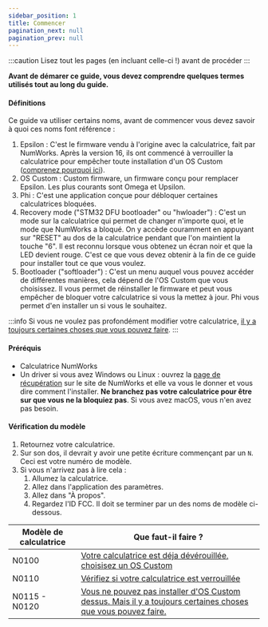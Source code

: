 ```yaml
---
sidebar_position: 1
title: Commencer
pagination_next: null
pagination_prev: null
---
```


:::caution
Lisez tout les pages (en incluant celle-ci !) avant de procéder
:::

**Avant de démarer ce guide, vous devez comprendre quelques termes utilisés tout au long du guide.**

#### Définitions

Ce guide va utiliser certains noms, avant de commencer vous devez savoir à quoi ces noms font référence :

1. Epsilon : C'est le firmware vendu à l'origine avec la calculatrice, fait par NumWorks. Après la version 16, ils ont commencé à verrouiller la calculatrice pour empêcher toute installation d'un OS Custom ([comprenez pourquoi ici](https://tiplanet.org/forum/viewtopic.php?f=97&t=24968)).
2. OS Custom : Custom firmware, un firmware conçu pour remplacer Epsilon. Les plus courants sont Omega et Upsilon.
3. Phi : C'est une application conçue pour débloquer certaines calculatrices bloquées.
4. Recovery mode ("STM32 DFU bootloader" ou "hwloader") : C'est un mode sur la calculatrice qui permet de changer n'importe quoi, et le mode que NumWorks a bloqué. On y accède couramment en appuyant sur "RESET" au dos de la calculatrice pendant que l'on maintient la touche "6". Il est reconnu lorsque vous obtenez un écran noir et que la LED devient rouge. C'est ce que vous devez obtenir à la fin de ce guide pour installer tout ce que vous voulez.
5. Bootloader ("softloader") : C'est un menu auquel vous pouvez accéder de différentes manières, cela dépend de l'OS Custom que vous choisissez. Il vous permet de réinstaller le firmware et peut vous empêcher de bloquer votre calculatrice si vous la mettez à jour. Phi vous permet d'en installer un si vous le souhaitez.

:::info
Si vous ne voulez pas profondément modifier votre calculatrice, [il y a toujours certaines choses que vous pouvez faire](/docs/unlock/what-to-do-locked).
:::

#### Préréquis

- Calculatrice NumWorks
- Un driver si vous avez Windows ou Linux : ouvrez la [page de récupération](https://numworks.com/rescue) sur le site de NumWorks et elle va vous le donner et vous dire comment l'installer. **Ne branchez pas votre calculatrice pour être sur que vous ne la bloquiez pas**. Si vous avez macOS, vous n'en avez pas besoin.

#### Vérification du modèle

1. Retournez votre calculatrice.
2. Sur son dos, il devrait y avoir une petite écriture commençant par un `N`. Ceci est votre numéro de modèle.
3. Si vous n'arrivez pas à lire cela :
    1. Allumez la calculatrice.
    2. Allez dans l'application des paramètres.
    3. Allez dans "À propos".
    4. Regardez l'ID FCC. Il doit se terminer par un des noms de modèle ci-dessous.

| Modèle de calculatrice | Que faut-il faire ? |
|------------------|----------------------------------------------------------------|
| N0100            | [Votre calculatrice est déja dévérouillée, choisisez un OS Custom](/docs/cfw/choose-a-cfw) |
| N0110            | [Vérifiez si votre calculatrice est verrouillée](/docs/unlock/n0110-is-locked) |
| N0115 - N0120    | [Vous ne pouvez pas installer d'OS Custom dessus. Mais il y a toujours certaines choses que vous pouvez faire.](/docs/unlock/what-to-do-locked) |
